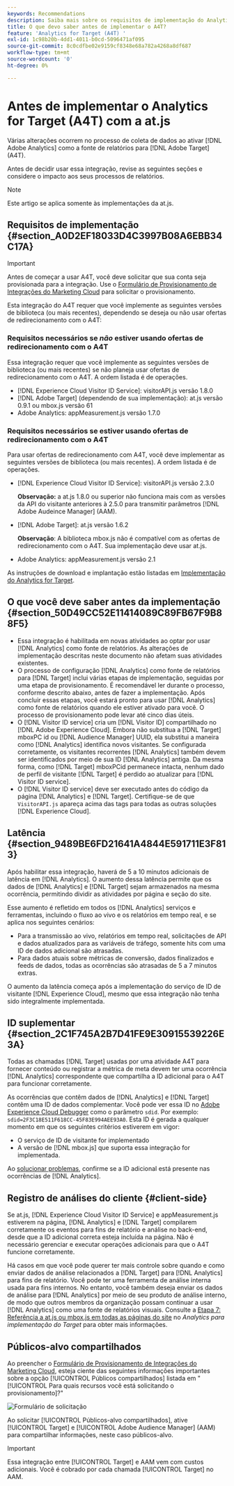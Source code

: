 ```yaml
---
keywords: Recommendations
description: Saiba mais sobre os requisitos de implementação do Analytics para [!DNL Target] (A4T) e o que deve ser considerado antes de implementar essa integração.
title: O que devo saber antes de implementar o A4T?
feature: 'Analytics for Target (A4T) '
exl-id: 1c98b20b-4dd1-4011-b0cd-5096471af095
source-git-commit: 8c0cdfbe02e9159cf8348e68a782a4268a8df687
workflow-type: tm+mt
source-wordcount: '0'
ht-degree: 0%

---
```


# Antes de implementar o Analytics for Target (A4T) com a at.js

Várias alterações ocorrem no processo de coleta de dados ao ativar [!DNL Adobe Analytics] como a fonte de relatórios para [!DNL Adobe Target] (A4T).

Antes de decidir usar essa integração, revise as seguintes seções e considere o impacto aos seus processos de relatórios.

>[!NOTE]
>
>Este artigo se aplica somente às implementações da at.js.

## Requisitos de implementação {#section_A0D2EF18033D4C3997B08A6EBB34C17A}

>[!IMPORTANT]
>
>Antes de começar a usar A4T, você deve solicitar que sua conta seja provisionada para a integração. Use o [Formulário de Provisionamento de Integrações do Marketing Cloud](https://www.adobe.com/go/audiences) para solicitar o provisionamento.

Esta integração do A4T requer que você implemente as seguintes versões de biblioteca (ou mais recentes), dependendo se deseja ou não usar ofertas de redirecionamento com o A4T:

### Requisitos necessários se *não* estiver usando ofertas de redirecionamento com o A4T

Essa integração requer que você implemente as seguintes versões de biblioteca (ou mais recentes) se não planeja usar ofertas de redirecionamento com o A4T. A ordem listada é de operações.

* [!DNL Experience Cloud Visitor ID Service]: visitorAPI.js versão 1.8.0
* [!DNL Adobe Target] (dependendo de sua implementação): at.js versão 0.9.1 ou mbox.js versão 61
* Adobe Analytics: appMeasurement.js versão 1.7.0

### Requisitos necessários se estiver usando ofertas de redirecionamento com o A4T

Para usar ofertas de redirecionamento com A4T, você deve implementar as seguintes versões de biblioteca (ou mais recentes). A ordem listada é de operações.

* [!DNL Experience Cloud Visitor ID Service]: visitorAPI.js versão 2.3.0

   **Observação:**  a at.js 1.8.0 ou superior não funciona mais com as versões da API do visitante anteriores à 2.5.0 para transmitir parâmetros  [!DNL Adobe Audeince Manager] (AAM).

* [!DNL Adobe Target]: at.js versão 1.6.2

   **Observação**: A biblioteca mbox.js não é compatível com as ofertas de redirecionamento com o A4T. Sua implementação deve usar at.js.

* Adobe Analytics: appMeasurement.js versão 2.1

As instruções de download e implantação estão listadas em [Implementação do Analytics for Target](/help/c-integrating-target-with-mac/a4t/a4timplementation.md).

## O que você deve saber antes da implementação {#section_50D49CC52E11414089C89FB67F9B88F5}

* Essa integração é habilitada em novas atividades ao optar por usar [!DNL Analytics] como fonte de relatórios. As alterações de implementação descritas neste documento não afetam suas atividades existentes.
* O processo de configuração [!DNL Analytics] como fonte de relatórios para [!DNL Target] inclui várias etapas de implementação, seguidas por uma etapa de provisionamento. É recomendável ler durante o processo, conforme descrito abaixo, antes de fazer a implementação. Após concluir essas etapas, você estará pronto para usar [!DNL Analytics] como fonte de relatórios quando ele estiver ativado para você. O processo de provisionamento pode levar até cinco dias úteis.
* O [!DNL Visitor ID service] cria um [!DNL Visitor ID] compartilhado no [!DNL Adobe Experience Cloud]. Embora não substitua a [!DNL Target] mboxPC id ou [!DNL Audience Manager] UUID, ela substitui a maneira como [!DNL Analytics] identifica novos visitantes. Se configurada corretamente, os visitantes recorrentes [!DNL Analytics] também devem ser identificados por meio de sua ID [!DNL Analytics] antiga. Da mesma forma, como [!DNL Target] mboxPCid permanece intacta, nenhum dado de perfil de visitante [!DNL Target] é perdido ao atualizar para [!DNL Visitor ID service].
* O [!DNL Visitor ID service] deve ser executado antes do código da página [!DNL Analytics] e [!DNL Target]. Certifique-se de que `VisitorAPI.js` apareça acima das tags para todas as outras soluções [!DNL Experience Cloud].

## Latência {#section_9489BE6FD21641A4844E591711E3F813}

Após habilitar essa integração, haverá de 5 a 10 minutos adicionais de latência em [!DNL Analytics]. O aumento dessa latência permite que os dados de [!DNL Analytics] e [!DNL Target] sejam armazenados na mesma ocorrência, permitindo dividir as atividades por página e seção do site.

Esse aumento é refletido em todos os [!DNL Analytics] serviços e ferramentas, incluindo o fluxo ao vivo e os relatórios em tempo real, e se aplica nos seguintes cenários:

* Para a transmissão ao vivo, relatórios em tempo real, solicitações de API e dados atualizados para as variáveis de tráfego, somente hits com uma ID de dados adicional são atrasadas.
* Para dados atuais sobre métricas de conversão, dados finalizados e feeds de dados, todas as ocorrências são atrasadas de 5 a 7 minutos extras.

O aumento da latência começa após a implementação do serviço de ID de visitante [!DNL Experience Cloud], mesmo que essa integração não tenha sido integralmente implementada.

## ID suplementar  {#section_2C1F745A2B7D41FE9E30915539226E3A}

Todas as chamadas [!DNL Target] usadas por uma atividade A4T para fornecer conteúdo ou registrar a métrica de meta devem ter uma ocorrência [!DNL Analytics] correspondente que compartilha a ID adicional para o A4T para funcionar corretamente.

As ocorrências que contêm dados de [!DNL Analytics] e [!DNL Target] contêm uma ID de dados complementar. Você pode ver essa ID no [Adobe Experience Cloud Debugger](https://experienceleague.adobe.com/docs/debugger/using/experience-cloud-debugger.html) como o parâmetro `sdid`. Por exemplo: `sdid=2F3C18E511F618CC-45F83E994AEE93A0`. Esta ID é gerada a qualquer momento em que os seguintes critérios estiverem em vigor:

* O serviço de ID de visitante for implementado
* A versão de [!DNL mbox.js] que suporta essa integração for implementada.

Ao [solucionar problemas](/help/c-integrating-target-with-mac/a4t/c-a4t-troubleshooting/a4t-troubleshooting.md), confirme se a ID adicional está presente nas ocorrências de [!DNL Analytics].

## Registro de análises do cliente {#client-side}

Se at.js, [!DNL Experience Cloud Visitor ID Service] e appMeasurement.js estiverem na página, [!DNL Analytics] e [!DNL Target] compilarem corretamente os eventos para fins de relatório e análise no back-end, desde que a ID adicional correta esteja incluída na página. Não é necessário gerenciar e executar operações adicionais para que o A4T funcione corretamente.

Há casos em que você pode querer ter mais controle sobre quando e como enviar dados de análise relacionados a [!DNL Target] para [!DNL Analytics] para fins de relatório. Você pode ter uma ferramenta de análise interna usada para fins internos. No entanto, você também deseja enviar os dados de análise para [!DNL Analytics] por meio de seu produto de análise interno, de modo que outros membros da organização possam continuar a usar [!DNL Analytics] como uma fonte de relatórios visuais. Consulte a [Etapa 7: Referência a at.js ou mbox.js em todas as páginas do site](/help/c-integrating-target-with-mac/a4t/a4timplementation.md#step7) no *Analytics para implementação do Target* para obter mais informações.

## Públicos-alvo compartilhados

Ao preencher o [Formulário de Provisionamento de Integrações do Marketing Cloud](https://www.adobe.com/go/audiences), esteja ciente das seguintes informações importantes sobre a opção [!UICONTROL Públicos compartilhados] listada em &quot;[!UICONTROL Para quais recursos você está solicitando o provisionamento]?&quot;

![Formulário de solicitação](/help/c-integrating-target-with-mac/a4t/assets/request-form.png)

Ao solicitar [!UICONTROL Públicos-alvo compartilhados], ative [!UICONTROL Target] e [!UICONTROL Adobe Audience Manager] (AAM) para compartilhar informações, neste caso públicos-alvo.

>[!IMPORTANT]
>
>Essa integração entre [!UICONTROL Target] e AAM vem com custos adicionais. Você é cobrado por cada chamada [!UICONTROL Target] no AAM.
